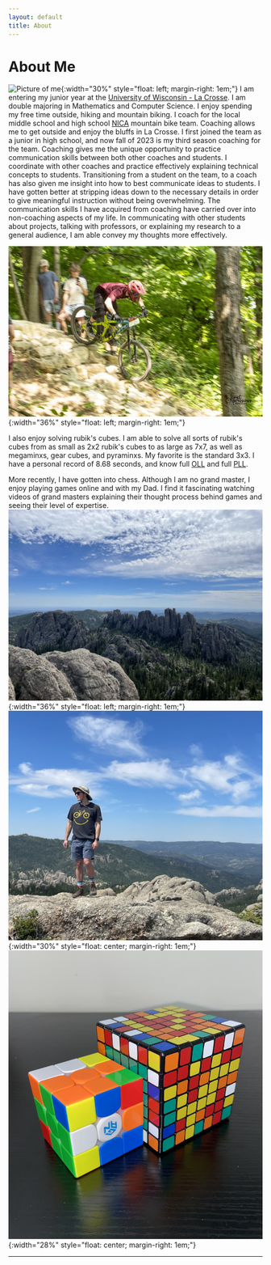 ```yaml
---
layout: default
title: About
---
```


# About Me

![Picture of me](images/IMG_0388.jpg){:width="30%" style="float: left; margin-right: 1em;"}
I am entering my junior year at the [University of Wisconsin - La Crosse]. I am double majoring in Mathematics and Computer Science. I enjoy spending my free time outside, hiking and mountain biking. I coach for the local middle school and high school [NICA] mountain bike team. Coaching allows me to get outside and enjoy the bluffs in La Crosse. I first joined the team as a junior in high school, and now fall of 2023 is my third season coaching for the team. Coaching gives me the unique opportunity to practice communication skills between both other coaches and students. I coordinate with other coaches and practice effectively explaining technical concepts to students. Transitioning from a student on the team, to a coach has also given me insight into how to best communicate ideas to students. I have gotten better at stripping ideas down to the necessary details in order to give meaningful instruction without being overwhelming. The communication skills I have acquired from coaching have carried over into non-coaching aspects of my life. In communicating with other students about projects, talking with professors, or explaining my research to a general audience, I am able convey my thoughts more effectively.

![Picture of me](images/WORS_LAX23_0243_Original.jpg){:width="36%" style="float: left; margin-right: 1em;"}

I also enjoy solving rubik's cubes. I am able to solve all sorts of rubik's cubes from as small as 2x2 rubik's cubes to as large as 7x7, as well as megaminxs, gear cubes, and pyraminxs. My favorite is the standard 3x3. I have a personal record of 8.68 seconds, and know full [OLL] and full [PLL]. 

More recently, I have gotten into chess. Although I am no grand master, I enjoy playing games online and with my Dad. I find it fascinating watching videos of grand masters explaining their thought process behind games and seeing their level of expertise. 
![Picture of mountains I hiked in South Dakota](images/IMG_0068_Original.jpg){:width="36%" style="float: left; margin-right: 1em;"}
![Picture of me on mountains in South Dakota](images/IMG_0065_Original.jpg){:width="30%" style="float: center; margin-right: 1em;"} 
![Picture of rubik's cube](images/23203B2D-7F66-41F8-9913-0CF930B57D47.JPG){:width="28%" style="float: center; margin-right: 1em;"}




----

[University of Wisconsin - La Crosse]: https://www.uwlax.edu/
[NICA]: https://nationalmtb.org/
[OLL]: https://jperm.net/algs/oll
[PLL]: https://jperm.net/algs/pll

